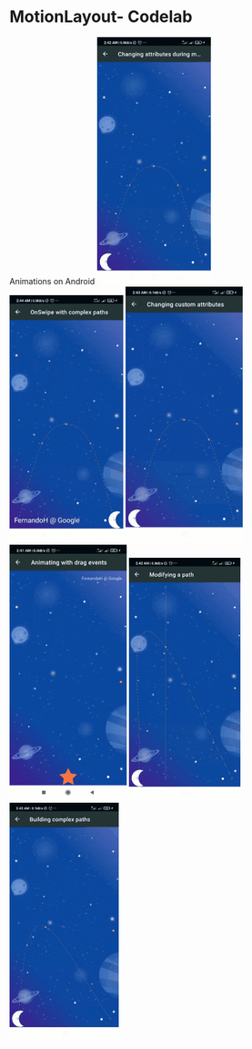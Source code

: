 # MotionLayout- Codelab
Animations on Android
![](gif1.gif)
![](gif2.gif)
![](gif3.gif)
![](gif4.gif)
![](gif5.gif)
![](gif6.gif)
